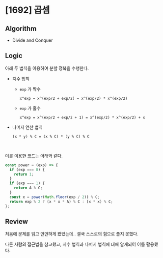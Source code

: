 # [1692] 곱셈

## Algorithm

- Divide and Conquer

## Logic

아래 두 법칙을 이용하여 분할 정복을 수행한다.

- 지수 법칙

  - `exp` 가 짝수

    ```
    x^exp = x^(exp/2 + exp/2) = x^(exp/2) * x^(exp/2)
    ```

  - `exp` 가 홀수
    ```
    x^exp = x^(exp/2 + exp/2 + 1) = x^(exp/2) * x^(exp/2) + x
    ```

- 나머지 연산 법칙

  ```
  (x * y) % C = (x % C) * (y % C) % C
  ```

<br />

이를 이용한 코드는 아래와 같다.

```js
const power = (exp) => {
  if (exp === 0) {
    return 1;
  }
  if (exp === 1) {
    return A % C;
  }
  const x = power(Math.floor(exp / 2)) % C;
  return exp % 2 ? (x * x * A) % C : (x * x) % C;
};
```

## Review

처음에 문제를 읽고 만만하게 봤었는데.. 결국 스스로의 힘으로 풀지 못했다.

다른 사람의 접근법을 참고했고, 지수 법칙과 나머지 법칙에 대해 알게되어 이를 활용했다.
